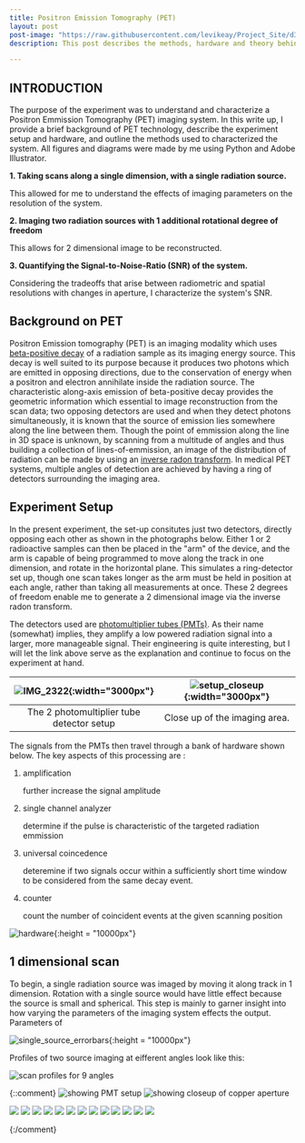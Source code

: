```yaml
---
title: Positron Emission Tomography (PET)
layout: post
post-image: "https://raw.githubusercontent.com/levikeay/Project_Site/d3e30ba88913de760b18a511d7e9013c9304f40c/assets/images/PET_diagram_offcenter_filtered.png"
description: This post describes the methods, hardware and theory behind the Positron Emission Tomography (PET) experiment, performed in *PHYS409: experimental physics*.

---
```


## INTRODUCTION 

The purpose of the experiment was to understand and characterize a Positron Emmission Tomography (PET) imaging system. In this write up, I provide a brief background of PET technology, describe the experiment setup and hardware, and outline the methods used to characterized the system. All figures and diagrams were made by me using Python and Adobe Illustrator.

**1. Taking scans along a single dimension, with a single radiation source.**
   
   This allowed for me to understand the effects of imaging parameters on the resolution of the system. 
   
**2. Imaging two radiation sources with 1 additional rotational degree of freedom**
   
   This allows for 2 dimensional image to be reconstructed.

**3. Quantifying the Signal-to-Noise-Ratio (SNR) of the system.**

   Considering the tradeoffs that arise between radiometric and spatial resolutions with changes in aperture, I characterize the system's SNR.

## Background on PET

Positron Emission tomography (PET) is an imaging modality which uses [beta-positive decay](https://www.britannica.com/science/beta-plus-decay) of a radiation sample as its imaging energy source. This decay is well suited to its purpose because it produces two photons which are emitted in opposing directions, due to the conservation of energy when a positron and electron annihilate inside the radiation source. The characteristic along-axis emission of beta-positive decay provides the geometric information which essential to image reconstruction from the scan data; two opposing detectors are used and when they detect photons simultaneously, it is known that the source of emission lies somewhere along the line between them. Though the point of emmission along the line in 3D space is unknown, by scanning from a multitude of angles and thus building a collection of lines-of-emmission, an image of the distribution of radiation can be made by using an [inverse radon transform](https://www.mathworks.com/help/images/the-inverse-radon-transformation.html). In medical PET systems, multiple angles of detection are achieved by having a ring of detectors surrounding the imaging area. 

## Experiment Setup

In the present experiment, the set-up consitutes just two detectors, directly opposing each other as shown in the photographs below. Either 1 or 2 radioactive samples can then be placed in the "arm" of the device, and the arm is capable of being programmed to move along the track in one dimension, and rotate in the horizontal plane. This simulates a ring-detector set up, though one scan takes longer as the arm must be held in position at each angle, rather than taking all measurements at once. These 2 degrees of freedom enable me to generate a 2 dimensional image via the inverse radon transform.

The detectors used are [photomultiplier tubes (PMTs)](https://www.britannica.com/technology/electrical-and-electronics-engineering). As their name (somewhat) implies, they amplify a low powered radiation signal into a larger, more manageable signal. Their engineering is quite interesting, but I will let the link above serve as the explanation and continue to focus on the experiment at hand.

|![IMG_2322](https://user-images.githubusercontent.com/63168148/184017407-505595c8-05e4-468e-a539-efdcb0144f0b.jpg){:width="3000px"} |![setup_closeup](https://user-images.githubusercontent.com/63168148/184033637-a90e783f-0645-43f0-8e9f-1c93ec0e11fb.jpg){:width="3000px"}|
|:--:|:--:|
| The 2 photomultiplier tube detector setup | Close up of the imaging area.|

The signals from the PMTs then travel through a bank of hardware shown below. The key aspects of this processing are : 

1) amplification

   further increase the signal amplitude

2) single channel analyzer
   
   determine if the pulse is characteristic of the targeted radiation emmission

3) universal coincedence
   
   deteremine if two signals occur within a sufficiently short time window to be considered from the same decay event.

4) counter
   
   count the number of coincident events at the given scanning position
   
![hardware](https://user-images.githubusercontent.com/63168148/184030906-37c13270-fda4-4013-8d8c-7d6b6c13a2f1.jpg){:height = "10000px"}

## 1 dimensional scan

To begin, a single radiation source was imaged by moving it along track in 1 dimension. Rotation with a single source would have little effect because the source is small and spherical. This step is mainly to garner insight into how varying the parameters of the imaging system effects the output. Parameters of 

![single_source_errorbars](https://user-images.githubusercontent.com/63168148/184031131-0f1e170b-dcb4-4e2e-9bf8-04123ed7daf1.jpg){:height = "10000px"}



Profiles of two source imaging at eifferent angles look like this: 

![scan profiles for 9 angles](https://raw.githubusercontent.com/levikeay/Project_Site/d3e30ba88913de760b18a511d7e9013c9304f40c/assets/images/rotation_subplots.jpeg)


{::comment}
![showing PMT setup][setup]
![showing closeup of copper aperture][setup_close]


![][scan_profile]
![][3gaussians]
![][9angles]
![][3scans]
![][diagram_center]
![][diagram_offcenter]
![][hardware]
![][iradon_crescent]
![][iradon_centered]
![][iradon_backprojection]
![][iradon_SART]
![][results_fig]
![][signal_correction]


[setup]: https://github.com/levikeay/Project_Site/blob/master/assets/images/PET/setup_picture.png?raw=true
[setup1]: https://github.com/levikeay/Project_Site/blob/master/assets/images/PET/setup_picture.png?raw=true

[setup_close]: https://github.com/levikeay/Project_Site/blob/master/assets/images/PET/setup_closeup.jpg?raw=true
[scan_profile]: https://github.com/levikeay/Project_Site/blob/master/assets/images/PET/single_source_errorbars.jpeg?raw=true
[3gaussians]: https://raw.githubusercontent.com/levikeay/Project_Site/master/assets/images/PET/3gaussians_title.jpeg
[9angles]: https://raw.githubusercontent.com/levikeay/Project_Site/d3e30ba88913de760b18a511d7e9013c9304f40c/assets/images/rotation_subplots.jpeg
[3scans]: https://github.com/levikeay/Project_Site/blob/master/assets/images/PET/3apts_rawdata.jpeg?raw=true
[diagram_center]: https://github.com/levikeay/Project_Site/blob/master/assets/images/PET/PET_diagram.png?raw=true
[diagram_offcenter]: https://github.com/levikeay/Project_Site/blob/master/assets/images/PET/PET_diagram_offcenter.png?raw=true
[hardware]: https://github.com/levikeay/Project_Site/blob/master/assets/images/PET/hardware.jpg?raw=true
[iradon_crescent]: https://github.com/levikeay/Project_Site/blob/master/assets/images/PET/nice_radon_fig.png?raw=true
[iradon_centered]: https://github.com/levikeay/Project_Site/blob/master/assets/images/PET/nice_radon_fig1.png?raw=true
[iradon_backprojection]: https://github.com/levikeay/Project_Site/blob/master/assets/images/PET/nice_radon_fig66.png?raw=true
[iradon_SART]: https://github.com/levikeay/Project_Site/blob/master/assets/images/PET/nice_radon_fig99.png?raw=true
[results_fig]: https://github.com/levikeay/Project_Site/blob/master/assets/images/PET/primaryvsnoise_params2.jpeg?raw=true
[signal_correction]: https://github.com/levikeay/Project_Site/blob/master/assets/images/PET/signal_correction.jpeg?raw=true
{:/comment}
